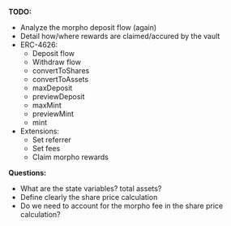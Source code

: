 
**TODO:**
- Analyze the morpho deposit flow (again)
- Detail how/where rewards are claimed/accured by the vault
- ERC-4626:
  - Deposit flow
  - Withdraw flow
  - convertToShares
  - convertToAssets
  - maxDeposit
  - previewDeposit
  - maxMint
  - previewMint
  - mint
- Extensions:
  - Set referrer
  - Set fees
  - Claim morpho rewards

**Questions:**
- What are the state variables? total assets?
- Define clearly the share price calculation
- Do we need to account for the morpho fee in the share price calculation?
